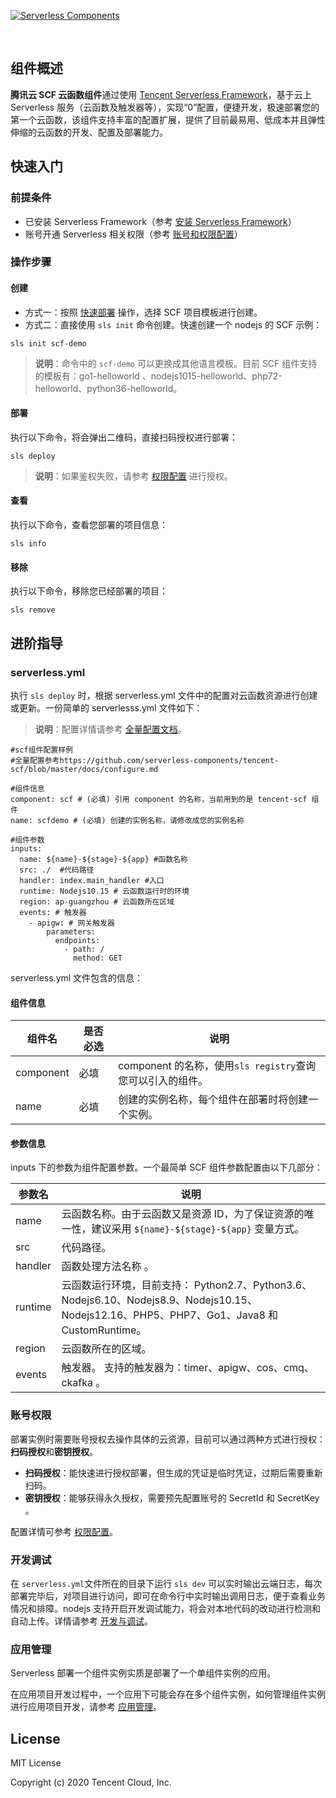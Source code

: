 [![Serverless Components](https://img.serverlesscloud.cn/202047/1586246008932-Tencent%20SCF_%E9%95%BF.png)](http://serverless.com)

<br/>

## 组件概述

**腾讯云 SCF 云函数组件**通过使用 [Tencent Serverless Framework](https://github.com/serverless/components/tree/cloud)，基于云上 Serverless 服务（云函数及触发器等），实现“0”配置，便捷开发，极速部署您的第一个云函数，该组件支持丰富的配置扩展，提供了目前最易用、低成本并且弹性伸缩的云函数的开发、配置及部署能力。

## 快速入门

### 前提条件

- 已安装 Serverless Framework（参考 [安装 Serverless Framework](https://cloud.tencent.com/document/product/1154/42990)）
- 账号开通 Serverless 相关权限（参考 [账号和权限配置](https://cloud.tencent.com/document/product/1154/43006)）

### 操作步骤

#### 创建

- 方式一：按照 [快速部署](https://cloud.tencent.com/document/product/1154/41775) 操作，选择 SCF 项目模板进行创建。
- 方式二：直接使用 `sls init` 命令创建。快速创建一个 nodejs 的 SCF 示例：

```
sls init scf-demo
```

> **说明**：命令中的 `scf-demo` 可以更换成其他语言模板。目前 SCF 组件支持的模板有：go1-helloworld 、nodejs1015-helloworld、php72-helloworld、python36-helloworld。

#### 部署

执行以下命令，将会弹出二维码，直接扫码授权进行部署：

```
sls deploy
```

> **说明**：如果鉴权失败，请参考 [权限配置](https://cloud.tencent.com/document/product/1154/43006) 进行授权。

#### 查看

执行以下命令，查看您部署的项目信息：

```
sls info
```

#### 移除

执行以下命令，移除您已经部署的项目：

```
sls remove
```

## 进阶指导

### serverless.yml

执行 `sls deploy` 时，根据 serverless.yml 文件中的配置对云函数资源进行创建或更新。一份简单的 serverlesss.yml 文件如下：

> **说明**：配置详情请参考 [全量配置文档](https://github.com/serverless-components/tencent-scf/blob/master/docs/configure.md)。

```
#scf组件配置样例
#全量配置参考https://github.com/serverless-components/tencent-scf/blob/master/docs/configure.md

#组件信息
component: scf # (必填) 引用 component 的名称，当前用到的是 tencent-scf 组件
name: scfdemo # (必填) 创建的实例名称，请修改成您的实例名称

#组件参数
inputs:
  name: ${name}-${stage}-${app} #函数名称
  src: ./  #代码路径
  handler: index.main_handler #入口
  runtime: Nodejs10.15 # 云函数运行时的环境
  region: ap-guangzhou # 云函数所在区域
  events: # 触发器
    - apigw: # 网关触发器
        parameters:
          endpoints:
            - path: /
              method: GET
```

serverless.yml 文件包含的信息：

#### 组件信息

| 组件名    | 是否必选 | 说明                                                       |
| --------- | -------- | ---------------------------------------------------------- |
| component | 必填     | component 的名称，使用`sls registry`查询您可以引入的组件。 |
| name      | 必填     | 创建的实例名称，每个组件在部署时将创建一个实例。           |

#### 参数信息

inputs 下的参数为组件配置参数。一个最简单 SCF 组件参数配置由以下几部分：

| 参数名  | 说明                                                                                                                                        |
| ------- | ------------------------------------------------------------------------------------------------------------------------------------------- |
| name    | 云函数名称。由于云函数又是资源 ID，为了保证资源的唯一性，建议采用 `${name}-${stage}-${app}` 变量方式。                                      |
| src     | 代码路径。                                                                                                                                  |
| handler | 函数处理方法名称 。                                                                                                                         |
| runtime | 云函数运行环境，目前支持： Python2.7、Python3.6、Nodejs6.10、Nodejs8.9、Nodejs10.15、Nodejs12.16、PHP5、PHP7、Go1、Java8 和 CustomRuntime。 |
| region  | 云函数所在的区域。                                                                                                                          |
| events  | 触发器。 支持的触发器为：timer、apigw、cos、cmq、ckafka 。                                                                                  |

### 账号权限

部署实例时需要账号授权去操作具体的云资源，目前可以通过两种方式进行授权：**扫码授权**和**密钥授权**。

- **扫码授权**：能快速进行授权部署，但生成的凭证是临时凭证，过期后需要重新扫码。
- **密钥授权**：能够获得永久授权，需要预先配置账号的 SecretId 和 SecretKey 。

配置详情可参考 [权限配置](https://cloud.tencent.com/document/product/1154/43006)。

### 开发调试

在 `serverless.yml`文件所在的目录下运行 `sls dev` 可以实时输出云端日志，每次部署完毕后，对项目进行访问，即可在命令行中实时输出调用日志，便于查看业务情况和排障。nodejs 支持开启开发调试能力，将会对本地代码的改动进行检测和自动上传。详情请参考 [开发与调试](https://cloud.tencent.com/document/product/1154/43220)。

### 应用管理

Serverless 部署一个组件实例实质是部署了一个单组件实例的应用。

在应用项目开发过程中，一个应用下可能会存在多个组件实例，如何管理组件实例进行应用项目开发，请参考 [应用管理](https://cloud.tencent.com/document/product/1154/48261)。

## License

MIT License

Copyright (c) 2020 Tencent Cloud, Inc.
